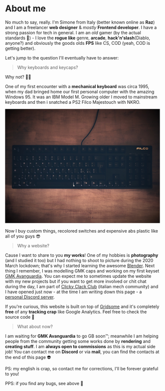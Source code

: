 # About me

No much to say, really. I'm Simone from Italy (better known online as **Raz**) and I am a freelancer **web designer** & *mostly* **Frontend developer**. I have a strong passion for tech in general. I am an *old* gamer (by the actual standards 🧓) - I love the **rogue like** genre, **arcade**, **hack'n'slash**(Diablo, anyone?) and obviously the goods olds **FPS** like CS, COD (yeah, COD is getting better).

Let's jump to the question I'll eventually have to answer:
> Why keyboards and keycaps?

Why not? 🐱‍👤

One of my first encounter with a **mechanical keyboard** was circa 1995, when my dad bringed home our first personal computer with the amazing Windows 95. It was an IBM Model M. Growing older I moved to mainstream keyboards and then i snatched a PS2 Filco Majestouch with NKRO.

![Filco Majestouch](./images/filco_majestouch.jpg)

Now I buy custom things, recolored switches and expensive abs plastic like all of you guys 😎


> Why a website?

Cause I want to share to you **my works**! One of my hobbies is **photography** (and I studied it too) but I had nothing to shoot to picture during the 2020 March lockdown; that's why I started learning the awesome [Blender](https://www.blender.org/). Next thing I remember, I was modelling GMK caps and working on my first keyset [GMK Avanguardia](https://raz.works/projects/keycaps/gmk-avanguardia). You can expect me to sometimes update the website with my new projects but if you want to get more involved or chit chat during the day, I am part of [Clicky Clack Club](https://discord.gg/H9HCJ4k) (italian mech community) and I have opened just now - at the time I am writing down this page - a [personal Discord server](https://discord.gg/Mn2Ty3y).

If you're curious, this website is built on top of [Gridsome](https://gridsome.org) and it's completely **free** of any **tracking crap** like Google Analytics. Feel free to check the source code 🤖 

> What about now?

I am waiting for **GMK Avanguardia** to go GB soon™; meanwhile I am helping people from the community getting some works done by **rendering** and **creating stuff**. I am **always open to commissions** as this is my actual side job! You can contact me on **Discord** or via **mail**, you can find the contacts at the end of this page 👽


PS: my english is crap, so contact me for corrections, I'll be forever grateful to you!

PPS: if you find any bugs, see above 🤖